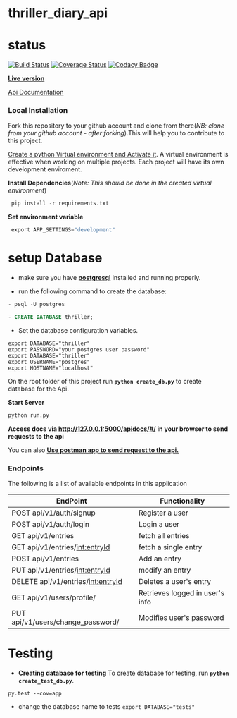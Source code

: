 # thriller_diary_api

# status
[![Build Status](https://travis-ci.org/james-chege/thriller_diary_api.svg?branch=develop)](https://travis-ci.org/james-chege/thriller_diary_api)
[![Coverage Status](https://coveralls.io/repos/github/james-chege/thriller_diary_api/badge.svg?branch=develop)](https://coveralls.io/github/james-chege/thriller_diary_api?branch=develop)
[![Codacy Badge](https://api.codacy.com/project/badge/Grade/94c03ff0c47e423eb0c993cfa4c7f458)](https://www.codacy.com/app/james-chege/thriller_diary_api?utm_source=github.com&amp;utm_medium=referral&amp;utm_content=james-chege/thriller_diary_api&amp;utm_campaign=Badge_Grade)

[__Live version__](http://api-thriller-diary.herokuapp.com/api/v1/auth)

[Api Documentation](http://api-thriller-diary.herokuapp.com/apidocs/)


### Local Installation

Fork this repository to your github account and clone from there(_NB: clone from your github account - after forking_).This will help you to contribute to this project.

[Create a python Virtual environment and Activate it](https://virtualenv.pypa.io/en/stable/). A virtual environment is effective when working on multiple projects. Each project will have its own development enviroment.

__Install Dependencies__(_Note: This should be done in the created virtual environment_)
```py
 pip install -r requirements.txt
```
__Set environment variable__
```py
 export APP_SETTINGS="development"
```

# setup Database
* make sure you have [__postgresql__](https://www.postgresql.org/download/linux/ubuntu/) installed and running properly.

* run the following command to create the database:

```sql
- psql -U postgres

- CREATE DATABASE thriller;
```

* Set the database configuration variables.

```
export DATABASE="thriller"
export PASSWORD="your postgres user password"
export DATABASE="thriller"
export USERNAME="postgres"
export HOSTNAME="localhost"
```

On the root folder of this project run __`python create_db.py`__ to create database for the Api.




__Start Server__
```py
python run.py
```
__Access docs via http://127.0.0.1:5000/apidocs/#/ in your browser to send requests to the api__

You can also [__Use postman app to send request to the api.__](https://www.getpostman.com/)
### Endpoints

The following is a list of available endpoints in this application

|EndPoint               | Functionality|
| ------------------------------------ | ------------------------ |
|POST api/v1/auth/signup    |Register a user|
|POST api/v1/auth/login |Login a user|
|GET api/v1/entries |fetch all entries|
|GET api/v1/entries/<int:entryId> |fetch a single entry|
|POST api/v1/entries |Add an entry|
|PUT api/v1/entries/<int:entryId> |modify an entry|
|DELETE api/v1/entries/<int:entryId> |Deletes a user's entry|
|GET api/v1/users/profile/ |Retrieves logged in user's info|
|PUT api/v1/users/change_password/ |Modifies user's password|

# Testing
* __Creating database for testing__
To create database for testing, run __`python create_test_db.py`__.

`py.test --cov=app`

* change the database name to tests
`export DATABASE="tests"`